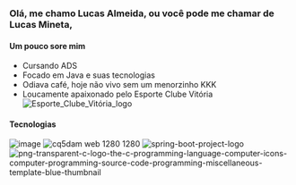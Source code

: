 ### Olá, me chamo Lucas Almeida, ou você pode me chamar de Lucas Mineta,
#### Um pouco sore mim
- Cursando ADS
- Focado em Java e suas tecnologias 
- Odiava café, hoje não vivo sem um menorzinho KKK
- Loucamente apaixonado pelo Esporte Clube Vitória ![Esporte_Clube_Vitória_logo](https://github.com/Orinfini/Orinfini/assets/55465655/be18103c-f052-4e4f-b6b2-6096e042fd95)





#### Tecnologias
![image](https://github.com/Orinfini/Orinfini/assets/55465655/69015c8b-83ec-48c0-aa4a-943bb25b8557) ![cq5dam web 1280 1280](https://github.com/Orinfini/Orinfini/assets/55465655/23a240d3-c02f-4ac7-a09c-0e59c5d78cef) ![spring-boot-project-logo](https://github.com/Orinfini/Orinfini/assets/55465655/a6e34857-1a48-4625-9885-f2582fdb1e1c)![png-transparent-c-logo-the-c-programming-language-computer-icons-computer-programming-source-code-programming-miscellaneous-template-blue-thumbnail](https://github.com/Orinfini/Orinfini/assets/55465655/2da2e500-9b2a-4437-96ec-ac895dc20135)



<!--

**Orinfini/Orinfini** is a ✨ _special_ ✨ repository because its `README.md` (this file) appears on your GitHub profile.

Here are some ideas to get you started:

- 🔭 I’m currently working on ...
- 🌱 I’m currently learning ...
- 👯 I’m looking to collaborate on ...
- 🤔 I’m looking for help with ...
- 💬 Ask me about ...
- 📫 How to reach me: ...
- 😄 Pronouns: ...
- ⚡ Fun fact: ...
-->
